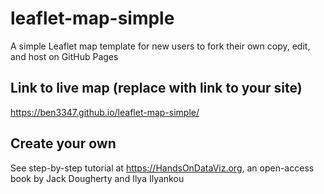 # leaflet-map-simple
A simple Leaflet map template for new users to fork their own copy, edit, and host on GitHub Pages

## Link to live map (replace with link to your site)
https://ben3347.github.io/leaflet-map-simple/

## Create your own
See step-by-step tutorial at https://HandsOnDataViz.org, an open-access book by Jack Dougherty and Ilya Ilyankou
